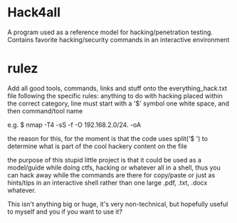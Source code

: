 # Hack4all
A program used as a reference model for hacking/penetration testing. Contains favorite hacking/security commands in an interactive environment 
# rulez 
Add all good tools, commands, links and stuff onto the everything_hack.txt file following the specific rules:
anything to do with hacking placed within the correct category, line must start with a '$' symbol one white space, and then command/tool name

e.g.
$ nmap -T4 -sS -f -O 192.168.2.0/24. -oA


the reason for this, for the moment is that the code uses split('$ ') to determine what is part of the cool hackery content on the file

the purpose of this stupid little project is that it could be used as a model/guide while doing ctfs, hacking or whatever all in a shell, thus you can hack away while the commands are there for copy/paste or just as hints/tips in an interactive shell rather than one large .pdf, .txt, .docx whatever.

This isn't anything big or huge, it's very non-technical, but hopefully useful to myself and you if you want to use it?
